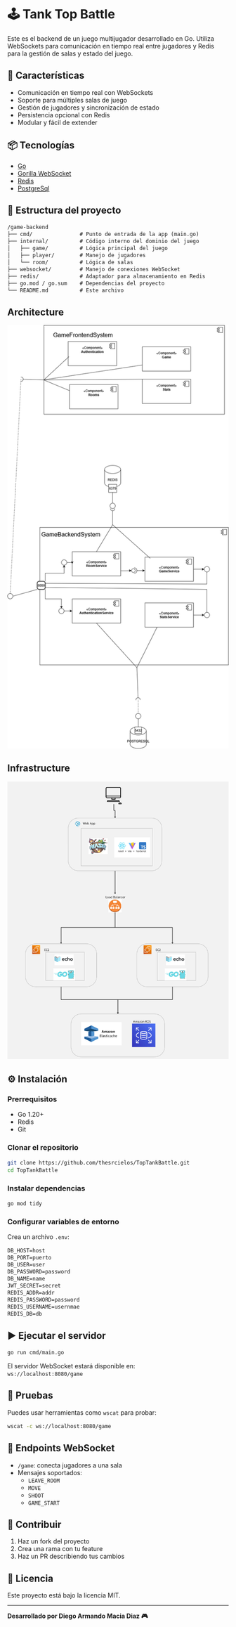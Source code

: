 # 🕹️ Tank Top Battle

Este es el backend de un juego multijugador desarrollado en Go. Utiliza WebSockets para comunicación en tiempo real entre jugadores y Redis para la gestión de salas y estado del juego.

## 🚀 Características

- Comunicación en tiempo real con WebSockets
- Soporte para múltiples salas de juego
- Gestión de jugadores y sincronización de estado
- Persistencia opcional con Redis
- Modular y fácil de extender

## 📦 Tecnologías

- [Go](https://golang.org/)
- [Gorilla WebSocket](https://github.com/gorilla/websocket)
- [Redis](https://redis.io/) 
- [PostgreSql](https://www.postgresql.org/)

## 📁 Estructura del proyecto

```
/game-backend
├── cmd/               # Punto de entrada de la app (main.go)
├── internal/          # Código interno del dominio del juego
│   ├── game/          # Lógica principal del juego
│   ├── player/        # Manejo de jugadores
│   └── room/          # Lógica de salas
├── websocket/         # Manejo de conexiones WebSocket
├── redis/             # Adaptador para almacenamiento en Redis
├── go.mod / go.sum    # Dependencias del proyecto
└── README.md          # Este archivo
```

## Architecture
![](assets/arquitecture.png)

## Infrastructure
![](assets/infra.jpg)

## ⚙️ Instalación

### Prerrequisitos

- Go 1.20+
- Redis 
- Git

### Clonar el repositorio

```bash
git clone https://github.com/thesrcielos/TopTankBattle.git
cd TopTankBattle
```

### Instalar dependencias

```bash
go mod tidy
```

### Configurar variables de entorno

Crea un archivo `.env`:

```env
DB_HOST=host
DB_PORT=puerto
DB_USER=user
DB_PASSWORD=password
DB_NAME=name
JWT_SECRET=secret
REDIS_ADDR=addr
REDIS_PASSWORD=password
REDIS_USERNAME=usernmae
REDIS_DB=db
```

## ▶️ Ejecutar el servidor

```bash
go run cmd/main.go
```

El servidor WebSocket estará disponible en:  
`ws://localhost:8080/game`

## 🧪 Pruebas

Puedes usar herramientas como `wscat` para probar:

```bash
wscat -c ws://localhost:8080/game
```

## 📌 Endpoints WebSocket

- `/game`: conecta jugadores a una sala
- Mensajes soportados:
  - `LEAVE_ROOM`
  - `MOVE`
  - `SHOOT`
  - `GAME_START`

## 🧱 Contribuir

1. Haz un fork del proyecto
2. Crea una rama con tu feature
3. Haz un PR describiendo tus cambios

## 📄 Licencia

Este proyecto está bajo la licencia MIT.

---

**Desarrollado por Diego Armando Macia Diaz 🎮**
